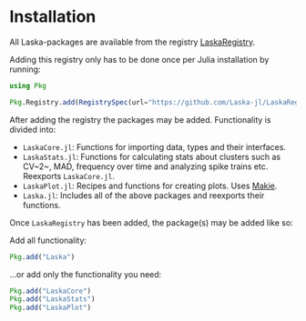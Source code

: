 # Installation

All Laska-packages are available from the registry
[LaskaRegistry](https://github.com/Laska-jl/LaskaRegistry).

Adding this registry only has to be done once per Julia installation by running:

```julia
using Pkg

Pkg.Registry.add(RegistrySpec(url="https://github.com/Laska-jl/LaskaRegistry.git"))
```

After adding the registry the packages may be added. Functionality is divided into:

- `LaskaCore.jl`: Functions for importing data, types and their interfaces.
- `LaskaStats.jl`: Functions for calculating stats about clusters such as CV~2~, MAD, frequency over time and analyzing spike trains etc. Reexports `LaskaCore.jl`.
- `LaskaPlot.jl`: Recipes and functions for creating plots. Uses [Makie](https://docs.makie.org/stable/).
- `Laska.jl`: Includes all of the above packages and reexports their functions.

Once `LaskaRegistry` has been added, the package(s) may be added like so:

Add all functionality:

```julia
Pkg.add("Laska")
```

...or add only the functionality you need:

```julia
Pkg.add("LaskaCore")
Pkg.add("LaskaStats")
Pkg.add("LaskaPlot")
```
